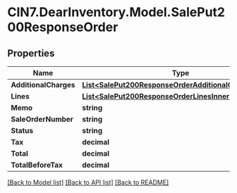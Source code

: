 # CIN7.DearInventory.Model.SalePut200ResponseOrder

## Properties

| Name                  | Type                                                                                                              | Description | Notes      |
| --------------------- | ----------------------------------------------------------------------------------------------------------------- | ----------- | ---------- |
| **AdditionalCharges** | [**List&lt;SalePut200ResponseOrderAdditionalChargesInner&gt;**](SalePut200ResponseOrderAdditionalChargesInner.md) |             | [optional] |
| **Lines**             | [**List&lt;SalePut200ResponseOrderLinesInner&gt;**](SalePut200ResponseOrderLinesInner.md)                         |             | [optional] |
| **Memo**              | **string**                                                                                                        |             | [optional] |
| **SaleOrderNumber**   | **string**                                                                                                        |             | [optional] |
| **Status**            | **string**                                                                                                        |             | [optional] |
| **Tax**               | **decimal**                                                                                                       |             | [optional] |
| **Total**             | **decimal**                                                                                                       |             | [optional] |
| **TotalBeforeTax**    | **decimal**                                                                                                       |             | [optional] |

[[Back to Model list]](../README.md#documentation-for-models) [[Back to API list]](../README.md#documentation-for-api-endpoints) [[Back to README]](../README.md)
